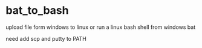 # bat_to_bash
upload file form windows to linux or run a linux bash shell from windows bat 


need add scp and putty to PATH
